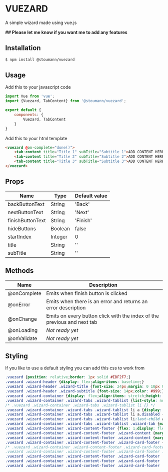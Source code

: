 # VUEZARD
A simple wizard made using vue.js

**## Please let me know if you want me to add any features**

## Installation
```sh
$ npm install @stoumann/vuezard
```

## Usage
Add this to your javascript code
```js
import Vue from 'vue';
import {Vuezard, TabContent} from '@stoumann/vuezard';

export default {
	components: {
		Vuezard, TabContent
	}
}
```

Add this to your html template
```html
<vuezard @on-complete="done()">
    <tab-content title="Title 1" subTitle="Subtitle 1">ADD CONTENT HERE</tab-content>
    <tab-content title="Title 2" subTitle="Subtitle 2">ADD CONTENT HERE</tab-content>
    <tab-content title="Title 3" subTitle="Subtitle 3">ADD CONTENT HERE</tab-content>
</vuezard>
```


## Props
| Name | Type | Default value |
| ------ | ------ | ------ |
| backButtonText | String | 'Back' |
| nextButtonText | String | 'Next' |
| finishButtonText | String | 'Finish' |
| hideButtons | Boolean | false |
| startIndex | Integer | 0 |
| title | String | '' |
| subTitle | String | '' |


## Methods
| Name | Description |
| ------ | ------ |
| @onComplete | Emits when finish button is clicked |
| @onError | Emits when there is an error and returns an error description
| @onChange | Emits on every button click with the index of the previous and next tab |
| @onLoading | *Not ready yet* |
| @onValidate | *Not ready yet* |


## Styling
If you like to use a default styling you can add this css to work from
```css
.vuezard {position: relative;border: 1px solid #EDF2F7;}
.vuezard .wizard-header {display: flex;align-items: baseline;}
.vuezard .wizard-header .wizard-title {font-size: 24px;margin: 0 10px 0 0;padding: 0;}
.vuezard .wizard-header .wizard-subtitle {font-size: 14px;color: #999;}
.vuezard .wizard-container {display: flex;align-items: stretch;height: 100%;}
.vuezard .wizard-container .wizard-tabs .wizard-tablist {list-style: none;margin: 0;padding: 0;height: 100%;background: #F7FAFC;border-right: 1px solid #EDF2F7;}
/* .vuezard .wizard-container .wizard-tabs .wizard-tablist li {} */
.vuezard .wizard-container .wizard-tabs .wizard-tablist li a {display: block;border-bottom: 1px solid #EDF2F7;text-decoration: none;}
.vuezard .wizard-container .wizard-tabs .wizard-tablist li a.disabled {color: #999;cursor: not-allowed;}
.vuezard .wizard-container .wizard-tabs .wizard-tablist li:last-child a {border-bottom: 0;}
.vuezard .wizard-container .wizard-tabs .wizard-tablist .wizard-tab {margin: 0;padding: 10px;}
.vuezard .wizard-container .wizard-content-footer {flex: 1;display: flex;flex-direction: column;}
.vuezard .wizard-container .wizard-content-footer .wizard-content {margin: 0;padding: 10px;display: flex;flex: 1;}
.vuezard .wizard-container .wizard-content-footer .wizard-content {margin: 0;padding: 10px;}
.vuezard .wizard-container .wizard-content-footer .wizard-card-footer {padding: 10px;background: #F7FAFC;border-top: 1px solid #EDF2F7;display: flex;justify-content: space-between;}
/* .vuezard .wizard-container .wizard-content-footer .wizard-card-footer .wizard-footer-left,
.vuezard .wizard-container .wizard-content-footer .wizard-card-footer .wizard-footer-right {} */
.vuezard .wizard-container .wizard-content-footer .wizard-card-footer .wizard-footer-left button,
.vuezard .wizard-container .wizard-content-footer .wizard-card-footer .wizard-footer-right button {background: #2D3748;border: none;color: #ffffff;padding: 4px 12px;border-radius: 4px;cursor: pointer;font-size: 12px;outline: none;}
.vuezard .wizard-container .wizard-content-footer .wizard-card-footer .wizard-footer-right button.finish-button {background: #f07d00 !important;}
```
